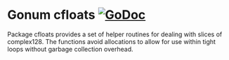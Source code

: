 # Gonum cfloats [![GoDoc](https://godoc.org/gonum.org/v1/gonum/cfloats?status.svg)](https://godoc.org/gonum.org/v1/gonum/cfloats)

Package cfloats provides a set of helper routines for dealing with slices of complex128.
The functions avoid allocations to allow for use within tight loops without garbage collection overhead.
